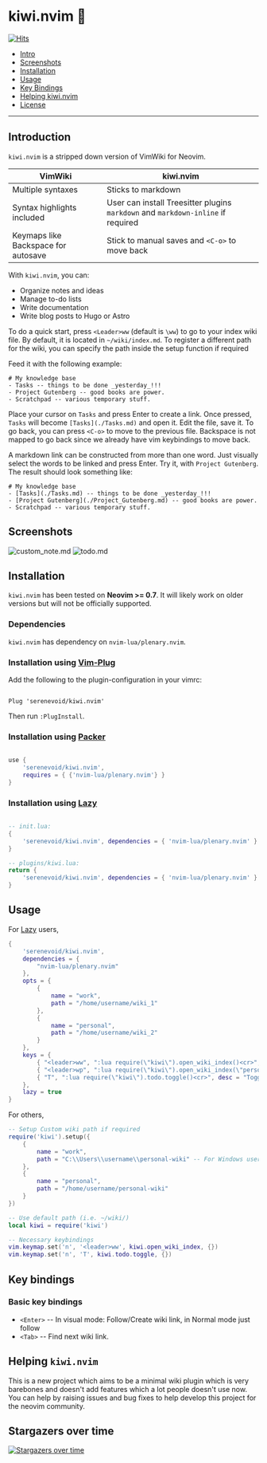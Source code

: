 # kiwi.nvim 🥝

[![Hits](https://hits.sh/github.com/serenevoid/kiwi.nvim.svg)](https://hits.sh/github.com/serenevoid/kiwi.nvim/)

- [Intro](#introduction)
- [Screenshots](#screenshots)
- [Installation](#installation)
- [Usage](#usage)
- [Key Bindings](#key-bindings)
- [Helping kiwi.nvim](#helping-kiwinvim)
- [License](./LICENSE)

----

## Introduction

`kiwi.nvim` is a stripped down version of VimWiki for Neovim. 

| VimWiki | kiwi.nvim |
|---|---|
| Multiple syntaxes | Sticks to markdown |
| Syntax highlights included | User can install Treesitter plugins `markdown` and `markdown-inline` if required |
| Keymaps like Backspace for autosave | Stick to manual saves and `<C-o>` to move back |

With `kiwi.nvim`, you can:

- Organize notes and ideas
- Manage to-do lists
- Write documentation
- Write blog posts to Hugo or Astro

To do a quick start, press `<Leader>ww` (default is `\ww`) to go to your index
wiki file. By default, it is located in `~/wiki/index.md`.
To register a different path for the wiki, you can specify the path inside the 
setup function if required

Feed it with the following example:

```text
# My knowledge base
- Tasks -- things to be done _yesterday_!!!
- Project Gutenberg -- good books are power.
- Scratchpad -- various temporary stuff.
```

Place your cursor on `Tasks` and press Enter to create a link. Once pressed,
`Tasks` will become `[Tasks](./Tasks.md)` and open it. Edit the file, save it.
To go back, you can press `<C-o>` to move to the previous file. Backspace is not 
mapped to go back since we already have vim keybindings to move back.

A markdown link can be constructed from more than one word. Just visually
select the words to be linked and press Enter. Try it, with `Project Gutenberg`.
The result should look something like:

```text
# My knowledge base
- [Tasks](./Tasks.md) -- things to be done _yesterday_!!!
- [Project Gutenberg](./Project_Gutenberg.md) -- good books are power.
- Scratchpad -- various temporary stuff.
```

## Screenshots

![custom_note.md](https://u.cubeupload.com/serenevoid/6JqlpX.png)
![todo.md](https://u.cubeupload.com/serenevoid/6JqlpX.png)

## Installation

`kiwi.nvim` has been tested on **Neovim >= 0.7**. It will likely work on older
versions but will not be officially supported.

### Dependencies

`kiwi.nvim` has dependency on `nvim-lua/plenary.nvim`.

### Installation using [Vim-Plug](https://github.com/junegunn/vim-plug)

Add the following to the plugin-configuration in your vimrc:

```vim

Plug 'serenevoid/kiwi.nvim'

```

Then run `:PlugInstall`.

### Installation using [Packer](https://github.com/wbthomason/packer.nvim)

```lua

use {
    'serenevoid/kiwi.nvim', 
    requires = { {'nvim-lua/plenary.nvim'} }
}

```

### Installation using [Lazy](https://github.com/folke/lazy.nvim)

```lua

-- init.lua:
{
    'serenevoid/kiwi.nvim', dependencies = { 'nvim-lua/plenary.nvim' }
}

-- plugins/kiwi.lua:
return {
    'serenevoid/kiwi.nvim', dependencies = { 'nvim-lua/plenary.nvim' }
}

```

## Usage

For [Lazy](https://github.com/folke/lazy.nvim) users,
```lua
{
    'serenevoid/kiwi.nvim',
    dependencies = {
        "nvim-lua/plenary.nvim"
    },
    opts = {
        {
            name = "work",
            path = "/home/username/wiki_1"
        },
        {
            name = "personal",
            path = "/home/username/wiki_2"
        }
    },
    keys = {
        { "<leader>ww", ":lua require(\"kiwi\").open_wiki_index()<cr>", desc = "Open Wiki index" },
        { "<leader>wp", ":lua require(\"kiwi\").open_wiki_index(\"personal\")<cr>", desc = "Open index of personal wiki" },
        { "T", ":lua require(\"kiwi\").todo.toggle()<cr>", desc = "Toggle Markdown Task" }
    },
    lazy = true
}
```

For others,
```lua
-- Setup Custom wiki path if required
require('kiwi').setup({
    {
        name = "work",
        path = "C:\\Users\\username\\personal-wiki" -- For Windows users
    },
    {
        name = "personal",
        path = "/home/username/personal-wiki"
    }
})

-- Use default path (i.e. ~/wiki/)
local kiwi = require('kiwi')

-- Necessary keybindings
vim.keymap.set('n', '<leader>ww', kiwi.open_wiki_index, {})
vim.keymap.set('n', 'T', kiwi.todo.toggle, {})
```

## Key bindings

### Basic key bindings

- `<Enter>` -- In visual mode: Follow/Create wiki link, in Normal mode just follow
- `<Tab>` -- Find next wiki link.

## Helping `kiwi.nvim`

This is a new project which aims to be a minimal wiki plugin which is very barebones
and doesn't add features which a lot people doesn't use now. You can help by raising issues 
and bug fixes to help develop this project for the neovim community.

## Stargazers over time

[![Stargazers over time](https://starchart.cc/serenevoid/kiwi.nvim.svg)](https://starchart.cc/serenevoid/kiwi.nvim)
